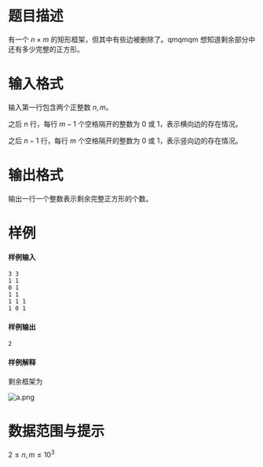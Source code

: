 
# 题目描述

有一个 $n\times m$ 的矩形框架，但其中有些边被删除了。qmqmqm 想知道剩余部分中还有多少完整的正方形。


# 输入格式

输入第一行包含两个正整数 $n,m$。

之后 $n$ 行，每行 $m-1$ 个空格隔开的整数为 $0$ 或 $1$，表示横向边的存在情况。

之后 $n-1$ 行，每行 $m$ 个空格隔开的整数为 $0$ 或 $1$，表示竖向边的存在情况。

# 输出格式

输出一行一个整数表示剩余完整正方形的个数。


# 样例

#### 样例输入
```plain
3 3
1 1
0 1
1 1
1 1 1
1 0 1
```

#### 样例输出
```plain
2
```

#### 样例解释
剩余框架为

![a.png](source/loj/527/img/aHR0cHM6Ly9pLmxvbGkubmV0LzIwMTcvMDgvMjAvNTk5OTRkODE3ODEzNC5wbmc=.png)

# 数据范围与提示

$2 \leq n,m \leq 10^3$


